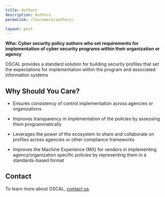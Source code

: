 ```yaml
---
title: Authors
description: Authors
permalink: /learnmore/authors/

layout: post
---
```


**Who: Cyber security policy authors who set requirements for implementation of cyber security programs within their organization or agency**

OSCAL provides a standard solution for building security profiles that set the expectations for implementation within the program and associated information systems

## Why Should You Care?

- Ensures consistency of control implementation across agencies or organizations

- Improves transparency in implementation of the policies by assessing them programmatically

- Leverages the power of the ecosystem to share and collaborate on profiles across agencies or other compliance frameworks

- Improves the Machine Experience (MX) for vendors in implementing agency/organization specific policies by representing them in a standards-based format

## Contact

To learn more about OSCAL, [contact us](contact).